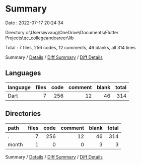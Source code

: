# Summary

Date : 2022-07-17 20:24:34

Directory c:\\Users\\wvaug\\OneDrive\\Documents\\Flutter Projects\\qc_collegeandcareer\\lib

Total : 7 files,  256 codes, 12 comments, 46 blanks, all 314 lines

Summary / [Details](details.md) / [Diff Summary](diff.md) / [Diff Details](diff-details.md)

## Languages
| language | files | code | comment | blank | total |
| :--- | ---: | ---: | ---: | ---: | ---: |
| Dart | 7 | 256 | 12 | 46 | 314 |

## Directories
| path | files | code | comment | blank | total |
| :--- | ---: | ---: | ---: | ---: | ---: |
| . | 7 | 256 | 12 | 46 | 314 |
| month | 1 | 0 | 0 | 3 | 3 |

Summary / [Details](details.md) / [Diff Summary](diff.md) / [Diff Details](diff-details.md)